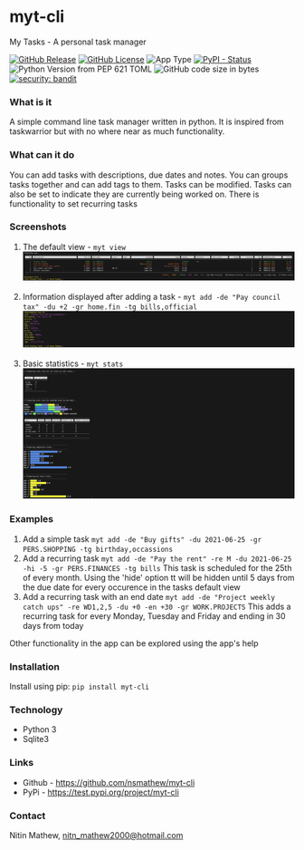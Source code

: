 # myt-cli
My Tasks - A personal task manager

[![GitHub Release](https://img.shields.io/github/v/release/nsmathew/myt-cli)](https://github.com/nsmathew/myt-cli/releases/latest)
[![GitHub License](https://img.shields.io/github/license/nsmathew/myt-cli)](https://raw.githubusercontent.com/nsmathew/myt-cli/master/LICENSE)
![App Type](https://img.shields.io/badge/app_type-cli-blue)
[![PyPI - Status](https://img.shields.io/pypi/status/myt-cli)](https://pypi.org/project/myt-cli/)
![Python Version from PEP 621 TOML](https://img.shields.io/python/required-version-toml?tomlFilePath=https%3A%2F%2Fraw.githubusercontent.com%2Fnsmathew%2Fmyt-cli%2Fmaster%2Fpyproject.toml)
![GitHub code size in bytes](https://img.shields.io/github/languages/code-size/nsmathew/myt-cli)
[![security: bandit](https://img.shields.io/badge/security-bandit-yellow.svg)](https://github.com/PyCQA/bandit)

### What is it
A simple command line task manager written in python. It is inspired from taskwarrior but with no where near as much functionality. 

### What can it do
You can add tasks with descriptions, due dates and notes. You can groups tasks together and can add tags to them. Tasks can be modified. Tasks can also be set to indicate they are currently being worked on. There is functionality to set recurring tasks

### Screenshots
1. The default view - `myt view`
![TaskView](https://github.com/nsmathew/myt-cli/blob/master/images/TaskView.png?raw=true)
&nbsp;
2. Information displayed after adding a task - `myt add -de "Pay council tax" -du +2 -gr home.fin -tg bills,official`
![TaskView](https://github.com/nsmathew/myt-cli/blob/master/images/TaskAdd.png?raw=true)
&nbsp;
3. Basic statistics - `myt stats`
![TaskView](https://github.com/nsmathew/myt-cli/blob/master/images/TaskStats.png?raw=true)

### Examples
1. Add a simple task
`myt add -de "Buy gifts" -du 2021-06-25 -gr PERS.SHOPPING -tg birthday,occassions`
&nbsp;
1. Add a recurring task
`myt add -de "Pay the rent" -re M -du 2021-06-25 -hi -5 -gr PERS.FINANCES -tg bills`
This task is scheduled for the 25th of every month. Using the 'hide' option tt will be hidden until 5 days from the due date for every occurence in the tasks default view 
&nbsp;
1. Add a recurring task with an end date
`myt add -de "Project weekly catch ups" -re WD1,2,5 -du +0 -en +30 -gr WORK.PROJECTS`
This adds a recurring task for every Monday, Tuesday and Friday and ending in 30 days from today

Other functionality in the app can be explored using the app's help 

### Installation
Install using pip: `pip install myt-cli`

### Technology
* Python 3
* Sqlite3

### Links
- Github - https://github.com/nsmathew/myt-cli
- PyPi - https://test.pypi.org/project/myt-cli

### Contact
Nitin Mathew, nitn_mathew2000@hotmail.com
